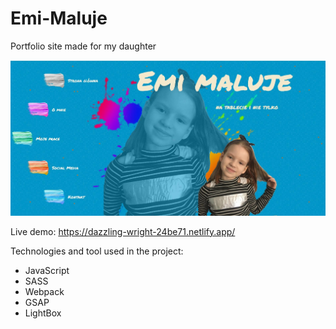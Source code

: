 # Emi-Maluje

Portfolio site made for my daughter

<img src="public/EmiMaluje.jpg">

Live demo: https://dazzling-wright-24be71.netlify.app/

Technologies and tool used in the project:
- JavaScript
- SASS
- Webpack
- GSAP
- LightBox

